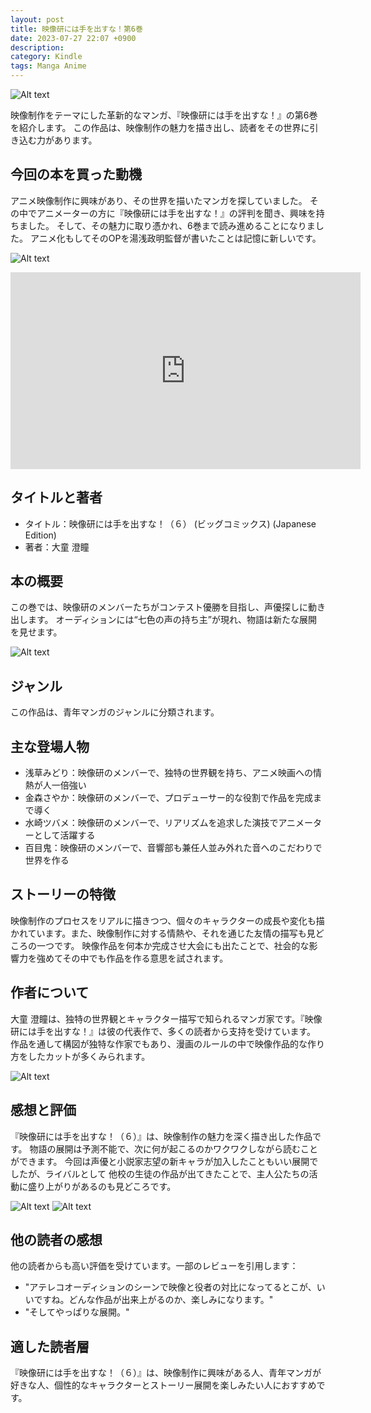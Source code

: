 ```yaml
---
layout: post
title: 映像研には手を出すな！第6巻
date: 2023-07-27 22:07 +0900
description:
category: Kindle
tags: Manga Anime 
---
```


![Alt text](/assets/images/2023-07-27-eizoukennihatewodasuna-6/image.png)

映像制作をテーマにした革新的なマンガ、『映像研には手を出すな！』の第6巻を紹介します。
この作品は、映像制作の魅力を描き出し、読者をその世界に引き込む力があります。

## 今回の本を買った動機

アニメ映像制作に興味があり、その世界を描いたマンガを探していました。
その中でアニメーターの方に『映像研には手を出すな！』の評判を聞き、興味を持ちました。
そして、その魅力に取り憑かれ、6巻まで読み進めることになりました。
アニメ化もしてそのOPを湯浅政明監督が書いたことは記憶に新しいです。

![Alt text](/assets/images/2023-07-27-eizoukennihatewodasuna-6/image-1.png)

<iframe width="560" height="315" src="https://www.youtube.com/embed/DDD46sZN3JY" title="YouTube video player" frameborder="0" allow="accelerometer; autoplay; clipboard-write; encrypted-media; gyroscope; picture-in-picture; web-share" allowfullscreen></iframe>

## タイトルと著者

- タイトル：映像研には手を出すな！（６） (ビッグコミックス) (Japanese Edition)
- 著者：大童 澄瞳

## 本の概要

この巻では、映像研のメンバーたちがコンテスト優勝を目指し、声優探しに動き出します。
オーディションには“七色の声の持ち主”が現れ、物語は新たな展開を見せます。

![Alt text](/assets/images/2023-07-27-eizoukennihatewodasuna-6/image-3.png)

## ジャンル

この作品は、青年マンガのジャンルに分類されます。

## 主な登場人物

- 浅草みどり：映像研のメンバーで、独特の世界観を持ち、アニメ映画への情熱が人一倍強い
- 金森さやか：映像研のメンバーで、プロデューサー的な役割で作品を完成まで導く
- 水崎ツバメ：映像研のメンバーで、リアリズムを追求した演技でアニメーターとして活躍する
- 百目鬼：映像研のメンバーで、音響部も兼任人並み外れた音へのこだわりで世界を作る

## ストーリーの特徴

映像制作のプロセスをリアルに描きつつ、個々のキャラクターの成長や変化も描かれています。また、映像制作に対する情熱や、それを通じた友情の描写も見どころの一つです。
映像作品を何本か完成させ大会にも出たことで、社会的な影響力を強めてその中でも作品を作る意思を試されます。

## 作者について

大童 澄瞳は、独特の世界観とキャラクター描写で知られるマンガ家です。『映像研には手を出すな！』は彼の代表作で、多くの読者から支持を受けています。
作品を通して構図が独特な作家でもあり、漫画のルールの中で映像作品的な作り方をしたカットが多くみられます。

![Alt text](/assets/images/2023-07-27-eizoukennihatewodasuna-6/image-5.png)

## 感想と評価

『映像研には手を出すな！（６）』は、映像制作の魅力を深く描き出した作品です。
物語の展開は予測不能で、次に何が起こるのかワクワクしながら読むことができます。
今回は声優と小説家志望の新キャラが加入したこともいい展開でしたが、ライバルとして
他校の生徒の作品が出てきたことで、主人公たちの活動に盛り上がりがあるのも見どころです。

![Alt text](/assets/images/2023-07-27-eizoukennihatewodasuna-6/image-2.png)
![Alt text](/assets/images/2023-07-27-eizoukennihatewodasuna-6/image-4.png)
## 他の読者の感想

他の読者からも高い評価を受けています。一部のレビューを引用します：

- "アテレコオーディションのシーンで映像と役者の対比になってるとこが、いいですね。どんな作品が出来上がるのか、楽しみになります。"
- "そしてやっぱりな展開。"

## 適した読者層

『映像研には手を出すな！（６）』は、映像制作に興味がある人、青年マンガが好きな人、個性的なキャラクターとストーリー展開を楽しみたい人におすすめです。

